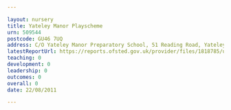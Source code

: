 ```yaml
---

layout: nursery
title: Yateley Manor Playscheme
urn: 509544
postcode: GU46 7UQ
address: C/O Yateley Manor Preparatory School, 51 Reading Road, Yateley, Hampshire, GU46 7UQ
latestReportUrl: https://reports.ofsted.gov.uk/provider/files/1818785/urn/509544.pdf
teaching: 0
development: 0
leadership: 0
outcomes: 0
overall: 0
date: 22/08/2011

---
```

